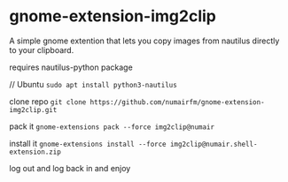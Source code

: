 # gnome-extension-img2clip
A simple gnome extention that lets you copy images from nautilus directly to your clipboard. 

requires nautilus-python package

// Ubuntu
`sudo apt install python3-nautilus`

clone repo
`git clone https://github.com/numairfm/gnome-extension-img2clip.git`

pack it
`gnome-extensions pack --force img2clip@numair`

install it
`gnome-extensions install --force img2clip@numair.shell-extension.zip`

log out and log back in and enjoy
